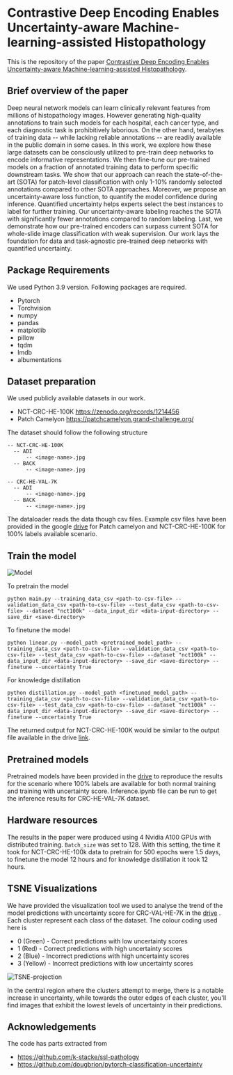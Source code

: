 # Contrastive Deep Encoding Enables Uncertainty-aware Machine-learning-assisted Histopathology

This is the repository of the paper [Contrastive Deep Encoding Enables Uncertainty-aware Machine-learning-assisted Histopathology](https://arxiv.org/abs/2309.07113).


## Brief overview of the paper

Deep neural network models can learn clinically relevant features from millions of histopathology images. However generating high-quality annotations to train such models for each hospital, each cancer type, and each diagnostic task is prohibitively laborious. On the other hand, terabytes of training data -- while lacking reliable annotations -- are readily available in the public domain in some cases. In this work, we explore how these large datasets can be consciously utilized to pre-train deep networks to encode informative representations. We then fine-tune our pre-trained models on a fraction of annotated training data to perform specific downstream tasks. We show that our approach can reach the state-of-the-art (SOTA) for patch-level classification with only 1-10% randomly selected annotations compared to other SOTA approaches. Moreover, we propose an uncertainty-aware loss function, to quantify the model confidence during inference. Quantified uncertainty helps experts select the best instances to label for further training. Our uncertainty-aware labeling reaches the SOTA with significantly fewer annotations compared to random labeling. Last, we demonstrate how our pre-trained encoders can surpass current SOTA for whole-slide image classification with weak supervision. Our work lays the foundation for data and task-agnostic pre-trained deep networks with quantified uncertainty.

## Package Requirements
We used Python 3.9 version.
Following packages are required.

* Pytorch				
*	Torchvision			
*	numpy
*	pandas
*	matplotlib
*	pillow
*	tqdm
*	lmdb
*	albumentations

## Dataset preparation

We used publicly available datasets in our work.

* NCT-CRC-HE-100K https://zenodo.org/records/1214456
* Patch Camelyon https://patchcamelyon.grand-challenge.org/

The dataset should follow the following structure

```
-- NCT-CRC-HE-100K
  -- ADI
      -- <image-name>.jpg
  -- BACK
      -- <image-name>.jpg

-- CRC-HE-VAL-7K
  -- ADI
      -- <image-name>.jpg
  -- BACK
      -- <image-name>.jpg
```
The dataloader reads the data though csv files. Example csv files have been provided in the google [drive](https://drive.google.com/drive/folders/1VepRvPOZ_B6CnH9kWzB0CBV60pB7BhiL?usp=share_link) for Patch camelyon and NCT-CRC-HE-100K for 100% labels available scenario.

## Train the model

![Model](https://github.com/Nirhoshan/AI-for-histopathology/assets/61936882/434ddf25-28a7-4f3a-a89a-8a4133fc3095)



To pretrain the model 

```
python main.py --training_data_csv <path-to-csv-file> --validation_data_csv <path-to-csv-file> --test_data_csv <path-to-csv-file> --dataset "nct100k" --data_input_dir <data-input-directory> --save_dir <save-directory>
```

To finetune the model 

```
python linear.py --model_path <pretrained_model_path> --training_data_csv <path-to-csv-file> --validation_data_csv <path-to-csv-file> --test_data_csv <path-to-csv-file> --dataset "nct100k" --data_input_dir <data-input-directory> --save_dir <save-directory> --finetune --uncertainty True
```


For knowledge distillation

```
python distillation.py --model_path <finetuned_model_path> --training_data_csv <path-to-csv-file> --validation_data_csv <path-to-csv-file> --test_data_csv <path-to-csv-file> --dataset "nct100k" --data_input_dir <data-input-directory> --save_dir <save-directory> --finetune --uncertainty True
```

The returned output for NCT-CRC-HE-100K would be similar to the output file available in the drive [link](https://drive.google.com/drive/folders/17uqMTyLAC6oJ26p6lEjV38DAsfTEJZ86?usp=share_link).

## Pretrained models

Pretrained models have been provided in the [drive](https://drive.google.com/drive/folders/1CiTqpTuWb-GY5sayhEAIFIX_8F75Wh89?usp=share_link) to reproduce the results for the scenario where 100% labels are available for both normal training and training with uncertainty score. Inference.ipynb file can be run to get the inference results for CRC-HE-VAL-7K dataset.

## Hardware resources

The results in the paper were produced using 4 Nvidia A100 GPUs with distributed training. `Batch_size` was set to 128. With this setting, the time it took for NCT-CRC-HE-100k data to pretrain for 500 epochs were 1.5 days, to finetune the model 12 hours and for knowledge distillation it took 12 hours.

## TSNE Visualizations

We have provided the visualization tool we used to analyse the trend of the model predictions with uncertainty score for CRC-VAL-HE-7K in the [drive](https://drive.google.com/file/d/1QqGi_ORw7tsbnN9mNQMLBYAdIXn__LGZ/view?usp=share_link) . Each cluster represent each class of the dataset. The colour coding used here is 

* 0 (Green)  - Correct predictions with low uncertainty scores
* 1 (Red)    - Correct predictions with high uncertainty scores
* 2 (Blue)   - Incorrect predictions with high uncertainty scores
* 3 (Yellow) - Incorrect predictions with low uncertainty scores

![TSNE-projection](https://github.com/Nirhoshan/AI-for-histopathology/assets/61936882/c9896738-8802-42de-b9d2-23c72c4ab61a)

In the central region where the clusters attempt to merge, there is a notable increase in uncertainty, while towards the outer edges of each cluster, you'll find images that exhibit the lowest levels of uncertainty in their predictions.

## Acknowledgements

The code has parts extracted from

* https://github.com/k-stacke/ssl-pathology
* https://github.com/dougbrion/pytorch-classification-uncertainty



